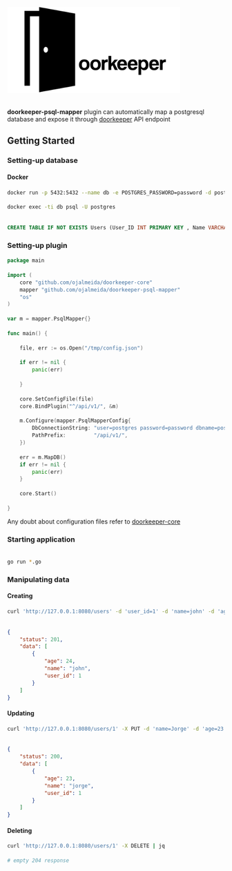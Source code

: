<img src="https://github.com/ojalmeida/doorkeeper-core/blob/main/logo.png?raw=true" alt="drawing" width="400"/>
<br>
<br>

**doorkeeper-psql-mapper** plugin can automatically map a postgresql database and expose it through [doorkeeper](https://github.com/ojalmeida/doorkeeper-core) API endpoint

## Getting Started

### Setting-up database

#### Docker

```bash
docker run -p 5432:5432 --name db -e POSTGRES_PASSWORD=password -d postgres

docker exec -ti db psql -U postgres
```

```sql

CREATE TABLE IF NOT EXISTS Users (User_ID INT PRIMARY KEY , Name VARCHAR, Age INT);

```

### Setting-up plugin

```go
package main

import (
	core "github.com/ojalmeida/doorkeeper-core"
	mapper "github.com/ojalmeida/doorkeeper-psql-mapper"
	"os"
)

var m = mapper.PsqlMapper{}

func main() {

	file, err := os.Open("/tmp/config.json")

	if err != nil {
		panic(err)

	}

	core.SetConfigFile(file)
	core.BindPlugin("^/api/v1/", &m)

	m.Configure(mapper.PsqlMapperConfig{
		DbConnectionString: "user=postgres password=password dbname=postgres sslmode=disable",
		PathPrefix:         "/api/v1/",
	})

	err = m.MapDB()
	if err != nil {
		panic(err)
	}

	core.Start()

}
```

Any doubt about configuration files refer to [doorkeeper-core](https://github.com/ojalmeida/doorkeeper-core)

### Starting application

```bash

go run *.go

```



### Manipulating data

#### Creating

```bash
curl 'http://127.0.0.1:8080/users' -d 'user_id=1' -d 'name=john' -d 'age=24' | jq
```

```json

{
    "status": 201,
    "data": [
        {
            "age": 24,
            "name": "john",
            "user_id": 1
        }
    ]
}

```

#### Updating

```bash
curl 'http://127.0.0.1:8080/users/1' -X PUT -d 'name=Jorge' -d 'age=23' | jq
```

```json

{
    "status": 200,
    "data": [
        {
            "age": 23,
            "name": "jorge",
            "user_id": 1
        }
    ]
}

```

#### Deleting

```bash
curl 'http://127.0.0.1:8080/users/1' -X DELETE | jq

# empty 204 response
```



